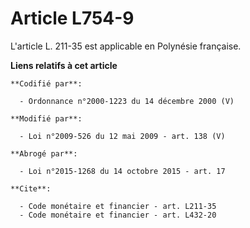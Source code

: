 # Article L754-9

L'article L. 211-35 est applicable en Polynésie française.

**Liens relatifs à cet article**

	**Codifié par**:

	  - Ordonnance n°2000-1223 du 14 décembre 2000 (V)

	**Modifié par**:

	  - Loi n°2009-526 du 12 mai 2009 - art. 138 (V)

	**Abrogé par**:

	  - Loi n°2015-1268 du 14 octobre 2015 - art. 17

	**Cite**:

	  - Code monétaire et financier - art. L211-35
	  - Code monétaire et financier - art. L432-20
